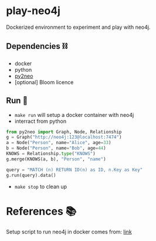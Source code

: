 # play-neo4j

Dockerized environment to experiment and play with neo4j.

## Dependencies ⛓️
- docker
- python
- [py2neo](https://py2neo.org/2021.0/)
- [optional] Bloom licence

## Run 🏃 

- `make run` will setup a docker container with neo4j
- interract from python
```python
from py2neo import Graph, Node, Relationship
g = Graph("http://neo4j:123@localhost:7474")
a = Node("Person", name="Alice", age=33)
b = Node("Person", name="Bob", age=44)
KNOWS = Relationship.type("KNOWS")
g.merge(KNOWS(a, b), "Person", "name")

query = "MATCH (n) RETURN ID(n) as ID, n.Key as Key"
g.run(query).data()
```
- `make stop` to clean up
# References 📚

Setup script to run neo4j in docker comes from: [link](https://gist.github.com/sarmbruster/883e405cf8db04c9a3179d5dc9f300b3)
